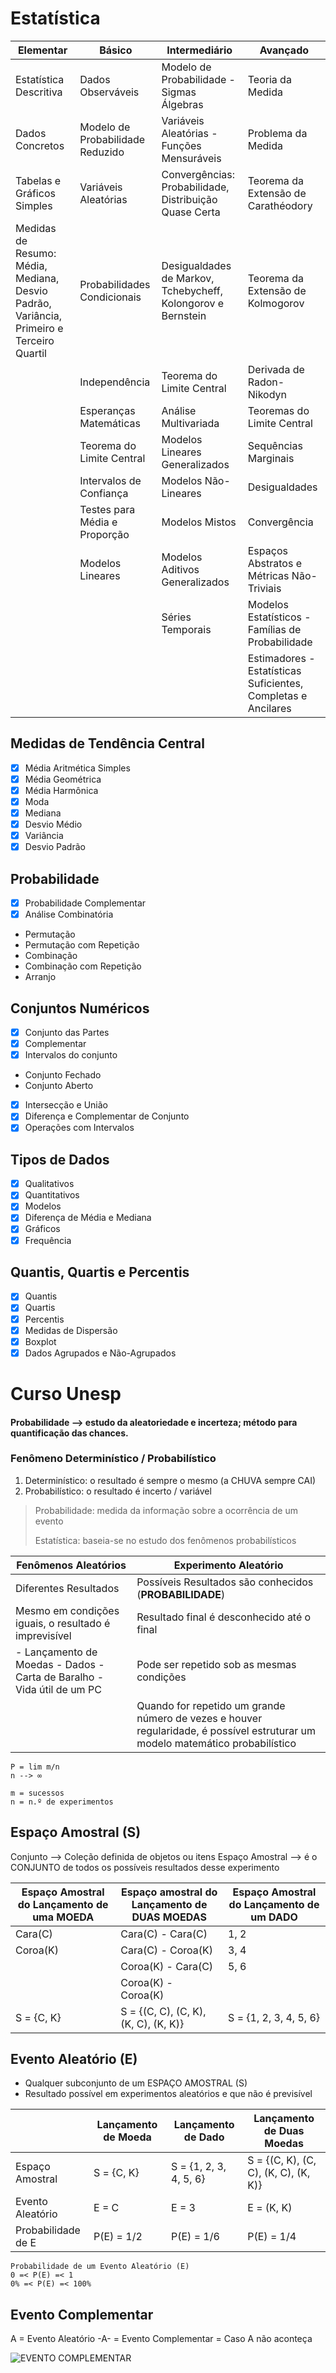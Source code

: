 # Estatística

|Elementar|Básico|Intermediário|Avançado|
|-|-|-|-|
|Estatística Descritiva|Dados Observáveis|Modelo de Probabilidade - Sigmas Álgebras|Teoria da Medida|
|Dados Concretos|Modelo de Probabilidade Reduzido|Variáveis Aleatórias - Funções Mensuráveis|Problema da Medida|
|Tabelas e Gráficos Simples|Variáveis Aleatórias|Convergências: Probabilidade, Distribuição Quase Certa|Teorema da Extensão de Carathéodory|
|Medidas de Resumo: Média, Mediana, Desvio Padrão, Variância, Primeiro e Terceiro Quartil|Probabilidades Condicionais|Desigualdades de Markov, Tchebycheff, Kolongorov e Bernstein|Teorema da Extensão de Kolmogorov|
||Independência|Teorema do Limite Central|Derivada de Radon-Nikodyn|
||Esperanças Matemáticas|Análise Multivariada|Teoremas do Limite Central|
||Teorema do Limite Central|Modelos Lineares Generalizados|Sequências Marginais|
||Intervalos de Confiança|Modelos Não-Lineares|Desigualdades|
||Testes para Média e Proporção|Modelos Mistos|Convergência|
||Modelos Lineares|Modelos Aditivos Generalizados|Espaços Abstratos e Métricas Não-Triviais|
|||Séries Temporais|Modelos Estatísticos - Famílias de Probabilidade|
||||Estimadores - Estatísticas Suficientes, Completas e Ancilares|


## Medidas de Tendência Central
- [x] Média Aritmética Simples
- [x] Média Geométrica
- [x] Média Harmônica
- [x] Moda
- [x] Mediana
- [x] Desvio Médio
- [x] Variância
- [x] Desvio Padrão

## Probabilidade
- [x] Probabilidade Complementar
- [x] Análise Combinatória
- Permutação
- Permutação com Repetição
- Combinação
- Combinação com Repetição
- Arranjo

## Conjuntos Numéricos
- [x] Conjunto das Partes
- [x] Complementar
- [x] Intervalos do conjunto
- Conjunto Fechado
- Conjunto Aberto
- [x] Intersecção e União
- [x] Diferença e Complementar de Conjunto
- [x] Operações com Intervalos

## Tipos de Dados
- [x] Qualitativos
- [x] Quantitativos
- [x] Modelos
- [x] Diferença de Média e Mediana
- [x] Gráficos
- [x] Frequência

## Quantis, Quartis e Percentis
- [x] Quantis
- [x] Quartis
- [x] Percentis
- [x] Medidas de Dispersão
- [x] Boxplot
- [x] Dados Agrupados e Não-Agrupados

# Curso Unesp

#### **Probabilidade** --> estudo da aleatoriedade e incerteza; método para quantificação das chances.

### Fenômeno Determinístico / Probabilístico
1. Determinístico: o resultado é sempre o mesmo (a CHUVA sempre CAI)
2. Probabilístico: o resultado é incerto / variável

> Probabilidade: medida da informação sobre a ocorrência de um evento
>
> Estatística: baseia-se no estudo dos fenômenos probabilísticos

|Fenômenos Aleatórios|Experimento Aleatório|
|-|-|
|Diferentes Resultados|Possíveis Resultados são conhecidos (**PROBABILIDADE**)|
|Mesmo em condições iguais, o resultado é imprevisível|Resultado final é desconhecido até o final|
|- Lançamento de Moedas - Dados - Carta de Baralho - Vida útil de um PC|Pode ser repetido sob as mesmas condições|
||Quando for repetido um grande número de vezes e houver regularidade, é possível estruturar um modelo matemático probabilístico|

```
P = lim m/n
n --> ∞

m = sucessos
n = n.º de experimentos
```

## Espaço Amostral (S)

Conjunto --> Coleção definida de objetos ou itens
Espaço Amostral --> é o CONJUNTO de todos os possíveis resultados desse experimento

|Espaço Amostral do Lançamento de uma MOEDA|Espaço amostral do Lançamento de DUAS MOEDAS|Espaço Amostral do Lançamento de um DADO|
|-|-|-|
|Cara(C)|Cara(C) - Cara(C)|1, 2|
|Coroa(K)|Cara(C) - Coroa(K)|3, 4|
||Coroa(K) - Cara(C)|5, 6|
||Coroa(K) - Coroa(K)||
|S = {C, K}|S = {(C, C), (C, K), (K, C), (K, K)}|S = {1, 2, 3, 4, 5, 6}|

## Evento Aleatório (E)

- Qualquer subconjunto de um ESPAÇO AMOSTRAL (S)
- Resultado possível em experimentos aleatórios e que não é previsível

||Lançamento de Moeda|Lançamento de Dado|Lançamento de Duas Moedas|
|-|-|-|-|
|Espaço Amostral|S = {C, K}|S = {1, 2, 3, 4, 5, 6}|S = {(C, K), (C, C), (K, C), (K, K)}|
|Evento Aleatório|E = C|E = 3|E = (K, K)|
|Probabilidade de E|P(E) = 1/2|P(E) = 1/6|P(E) = 1/4|

```
Probabilidade de um Evento Aleatório (E)
0 =< P(E) =< 1
0% =< P(E) =< 100%
```

## Evento Complementar

A = Evento Aleatório
-A- = Evento Complementar = Caso A não aconteça

![EVENTO COMPLEMENTAR](https://user-images.githubusercontent.com/87718178/166807248-0996e712-193b-457c-9aad-e4a9dc24d28d.jpg)


